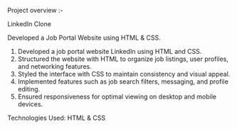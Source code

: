 Project overview :-

LinkedIn Clone

Developed a Job Portal Website using HTML & CSS.

1. Developed a job portal website LinkedIn using HTML and CSS.
2. Structured the website with HTML to organize job listings, user profiles, and networking features.
3. Styled the interface with CSS to maintain consistency and visual appeal.
4. Implemented features such as job search filters, messaging, and profile editing.
5. Ensured responsiveness for optimal viewing on desktop and mobile devices.

Technologies Used: HTML & CSS




